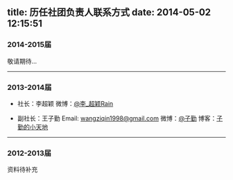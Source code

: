 title: 历任社团负责人联系方式
date: 2014-05-02 12:15:51
---

### 2014-2015届

敬请期待...

-----

### 2013-2014届

* 社长：李超颖
微博：[@李_超颖Rain](http://weibo.com/u/2010295323)

* 副社长：王子勤
Email: <wangziqin1998@gmail.com>
微博：[@子勤](http://t.qq.com/wangziqin8323)
博客：[子勤的小天地](http://ziqin.gitcafe.com/)

-----

### 2012-2013届

资料待补充